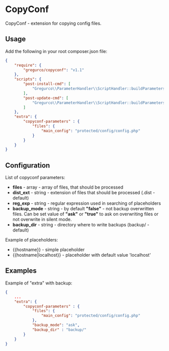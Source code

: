 CopyConf
===========

CopyConf - extension for copying config files.

## Usage

Add the following in your root composer.json file:
```json
{
    "require": {
        "gregurco/copyconf": "v1.1"
    },
    "scripts": {
        "post-install-cmd": [
            "Gregurco\\ParameterHandler\\ScriptHandler::buildParameters"
        ],
        "post-update-cmd": [
            "Gregurco\\ParameterHandler\\ScriptHandler::buildParameters"
        ]
    },
    "extra": {
        "copyconf-parameters" : {
            "files": {
                "main_config": "protected/config/config.php"
            }
        }
    }
}
```

## Configuration
List of copyconf parameters:
- **files**       - array  - array of files, that should be processed
- **dist_ext**    - string - extension of files that should be processed (.dist - default)
- **reg_exp**     - string - regular expression used in searching of placeholders
- **backup_mode** - string - by default **"false"** - not backup overwritten files. Can be set value of **"ask"** or **"true"** to ask on overwriting files or not overwrite in silent mode.
- **backup_dir**  - string - directory where to write backups (backup/ - default)

Example of placeholders:
- {{hostname}} - simple placeholder
- {{hostname|localhost}} - placeholder with default value 'localhost'

## Examples
Example of "extra" with backup:
```json
{
    ...
    "extra": {
        "copyconf-parameters" : {
            "files": {
                "main_config": "protected/config/config.php"
            },
            "backup_mode": "ask",
            "backup_dir" : "backup/"
        }
    }
}
```